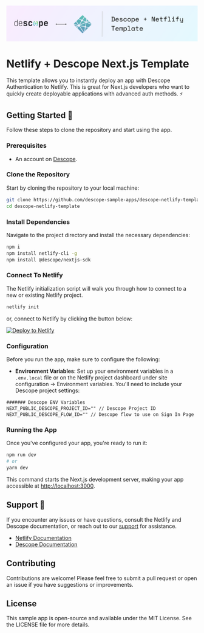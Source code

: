 <img width="1400" alt="Descope Netlify Banner" src="./netlify_template_banner.png">


# Netlify + Descope Next.js Template

This template allows you to instantly deploy an app with Descope Authentication to Netlify. This is great for Next.js developers who want to quickly create deployable applications with advanced auth methods. :zap:

## Getting Started 🚀

Follow these steps to clone the repository and start using the app.

### Prerequisites

- An account on [Descope](https://descope.com/).

### Clone the Repository

Start by cloning the repository to your local machine:

```bash
git clone https://github.com/descope-sample-apps/descope-netlify-template
cd descope-netlify-template
```

### Install Dependencies

Navigate to the project directory and install the necessary dependencies:

```bash
npm i
npm install netlify-cli -g
npm install @descope/nextjs-sdk
```

### Connect To Netlify

The Netlify initialization script will walk you through how to connect to a new or existing Netlify project.

```bash
netlify init
```
or, connect to Netlify by clicking the button below:

[![Deploy to Netlify](https://www.netlify.com/img/deploy/button.svg)](https://app.netlify.com/start/deploy?repository=https://github.com/descope-sample-apps/descope-netlify-template)

### Configuration

Before you run the app, make sure to configure the following:

- **Environment Variables**: Set up your environment variables in a `.env.local` file or on the Netlify project dashboard under site configuration -> Environment variables. You'll need to include your Descope project settings:

```
####### Descope ENV Variables
NEXT_PUBLIC_DESCOPE_PROJECT_ID="" // Descope Project ID
NEXT_PUBLIC_DESCOPE_FLOW_ID="" // Descope flow to use on Sign In Page
```

### Running the App

Once you've configured your app, you're ready to run it:

```bash
npm run dev
# or
yarn dev
```

This command starts the Next.js development server, making your app accessible at [http://localhost:3000](http://localhost:3000).

## Support :raised_hands:

If you encounter any issues or have questions, consult the Netlify and Descope documentation, or reach out to our [support](https://www.descope.com/contact) for assistance.

- [Netlify Documentation](https://docs.netlify.com/)
- [Descope Documentation](https://docs.descope.com/)

## Contributing

Contributions are welcome! Please feel free to submit a pull request or open an issue if you have suggestions or improvements.

## License

This sample app is open-source and available under the MIT License. See the LICENSE file for more details.
